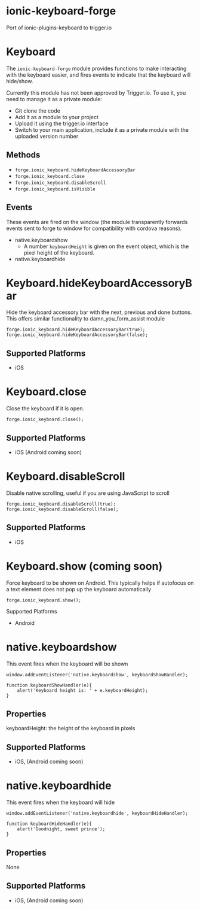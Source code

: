 ionic-keyboard-forge
====================

Port of ionic-plugins-keyboard to trigger.io

Keyboard
======

The `ionic-keyboard-forge` module provides functions to make interacting with the keyboard easier, and fires events to indicate that the keyboard will hide/show.

Currently this module has not been approved by Trigger.io. To use it, you need to manage it as a private module:
* Git clone the code
* Add it as a module to your project
* Upload it using the trigger.io interface
* Switch to your main application, include it as a private module with the uploaded version number

Methods
-------

- `forge.ionic_keyboard.hideKeyboardAccessoryBar`
- `forge.ionic_keyboard.close`
- `forge.ionic_keyboard.disableScroll`
- `forge.ionic_keyboard.isVisible`

Events
--------

These events are fired on the window (the module transparently forwards events sent to forge to window for compatibility with cordova reasons).

- native.keyboardshow
  * A number `keyboardHeight` is given on the event object, which is the pixel height of the keyboard.
- native.keyboardhide


Keyboard.hideKeyboardAccessoryBar
=================

Hide the keyboard accessory bar with the next, previous and done buttons. This offers similar functionality to damn_you_form_assist module

    forge.ionic_keyboard.hideKeyboardAccessoryBar(true);
    forge.ionic_keyboard.hideKeyboardAccessoryBar(false);

Supported Platforms
-------------------

- iOS


Keyboard.close
=================

Close the keyboard if it is open.

    forge.ionic_keyboard.close();

Supported Platforms
-------------------

- iOS (Android coming soon)


Keyboard.disableScroll
=================

Disable native scrolling, useful if you are using JavaScript to scroll

    forge.ionic_keyboard.disableScroll(true);
    forge.ionic_keyboard.disableScroll(false);

Supported Platforms
-------------------

- iOS

Keyboard.show (coming soon)
=================

Force keyboard to be shown on Android. This typically helps if autofocus on a text element does not pop up the keyboard automatically

    forge.ionic_keyboard.show();

Supported Platforms

- Android

native.keyboardshow
=================

This event fires when the keyboard will be shown

    window.addEventListener('native.keyboardshow', keyboardShowHandler);

    function keyboardShowHandler(e){
        alert('Keyboard height is: ' + e.keyboardHeight);
    }

Properties
-----------

keyboardHeight: the height of the keyboard in pixels


Supported Platforms
-------------------

- iOS, (Android coming soon)


native.keyboardhide
=================

This event fires when the keyboard will hide

    window.addEventListener('native.keyboardhide', keyboardHideHandler);

    function keyboardHideHandler(e){
        alert('Goodnight, sweet prince');
    }

Properties
-----------

None

Supported Platforms
-------------------

- iOS, (Android coming soon)
